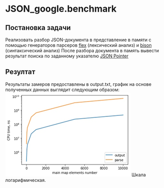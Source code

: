 # JSON_google.benchmark
## Постановка задачи

Реализовать разбор JSON-документа в представление в памяти с помощью генераторов парсеров 
[flex](https://github.com/westes/flex/) (лексический анализ) и [bison](https://www.gnu.org/software/bison/) (синтаксический анализ)
После разбора документа в память вывести результат поиска по заданному указателю [JSON Pointer](https://tools.ietf.org/html/rfc6901)

## Резултат
Результаты замеров предоставлены в output.txt, график на основе полученных данных выглядит следующим образом:
![Result plot](/plot.jpeg)
Шкала логарифмическая.
